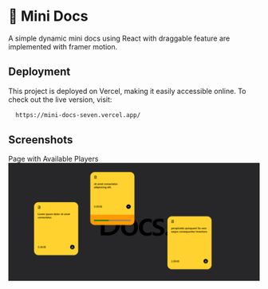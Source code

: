# 📃 Mini Docs

A simple dynamic mini docs using React with draggable feature are implemented with framer motion.

## Deployment

This project is deployed on Vercel, making it easily accessible online. To check out the live version, visit:

```bash
  https://mini-docs-seven.vercel.app/
```

## Screenshots

Page with Available Players
<img src="./src/assets/minidocs.png"/>

